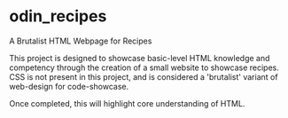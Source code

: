 # odin_recipes
A Brutalist HTML Webpage for Recipes

This project is designed to showcase basic-level HTML knowledge and competency through the creation of a small website to showcase recipes. CSS is not present in this project, and is considered a 'brutalist' variant of web-design for code-showcase.

Once completed, this will highlight core understanding of HTML.